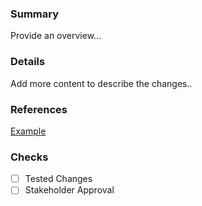 ### Summary
Provide an overview...

### Details
Add more content to describe the changes..

### References
[Example](www.google.com)

### Checks
- [ ] Tested Changes
- [ ] Stakeholder Approval
